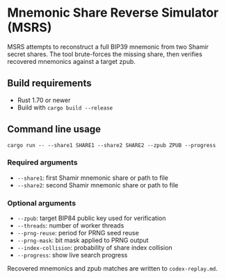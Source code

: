 # Mnemonic Share Reverse Simulator (MSRS)

MSRS attempts to reconstruct a full BIP39 mnemonic from two Shamir secret shares. The tool brute-forces the missing share, then verifies recovered mnemonics against a target zpub.

## Build requirements

- Rust 1.70 or newer
- Build with `cargo build --release`

## Command line usage

```
cargo run -- --share1 SHARE1 --share2 SHARE2 --zpub ZPUB --progress
```

### Required arguments

- `--share1`: first Shamir mnemonic share or path to file
- `--share2`: second Shamir mnemonic share or path to file

### Optional arguments

- `--zpub`: target BIP84 public key used for verification
- `--threads`: number of worker threads
- `--prng-reuse`: period for PRNG seed reuse
- `--prng-mask`: bit mask applied to PRNG output
- `--index-collision`: probability of share index collision
- `--progress`: show live search progress

Recovered mnemonics and zpub matches are written to `codex-replay.md`.
